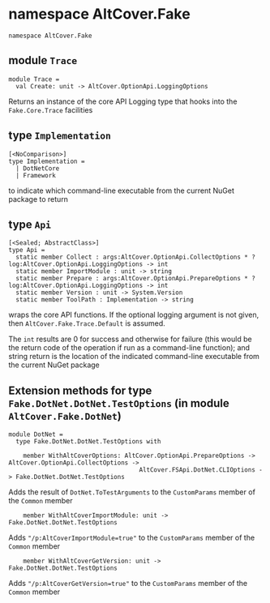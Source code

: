 

# namespace AltCover.Fake
```
namespace AltCover.Fake
```
## module `Trace`
```
module Trace =
  val Create: unit -> AltCover.OptionApi.LoggingOptions
```
Returns an instance of the core API Logging type that hooks into the `Fake.Core.Trace` facilities

## type `Implementation`
```
[<NoComparison>]
type Implementation =
  | DotNetCore
  | Framework
```
to indicate which command-line executable from the current NuGet package to return

## type `Api`
```
[<Sealed; AbstractClass>]
type Api =
  static member Collect : args:AltCover.OptionApi.CollectOptions * ?log:AltCover.OptionApi.LoggingOptions -> int
  static member ImportModule : unit -> string
  static member Prepare : args:AltCover.OptionApi.PrepareOptions * ?log:AltCover.OptionApi.LoggingOptions -> int
  static member Version : unit -> System.Version
  static member ToolPath : Implementation -> string
```
wraps the core API functions.  If the optional logging argument is not given, then `AltCover.Fake.Trace.Default` is assumed.

The `int` results are 0 for success and otherwise for failure (this would be the return code of the operation if run as a command-line function); and string return is the location of the indicated command-line executable from the current NuGet package

## Extension methods for type `Fake.DotNet.DotNet.TestOptions` (in module `AltCover.Fake.DotNet`)







```
module DotNet =
  type Fake.DotNet.DotNet.TestOptions with
```

```
    member WithAltCoverOptions: AltCover.OptionApi.PrepareOptions -> AltCover.OptionApi.CollectOptions ->
                                    AltCover.FSApi.DotNet.CLIOptions -> Fake.DotNet.DotNet.TestOptions
```








Adds the result of `DotNet.ToTestArguments` to the `CustomParams` member of the `Common` member
```
    member WithAltCoverImportModule: unit -> Fake.DotNet.DotNet.TestOptions
```
Adds `"/p:AltCoverImportModule=true"` to the `CustomParams` member of the `Common` member
```
    member WithAltCoverGetVersion: unit -> Fake.DotNet.DotNet.TestOptions
```
Adds `"/p:AltCoverGetVersion=true"` to the `CustomParams` member of the `Common` member
